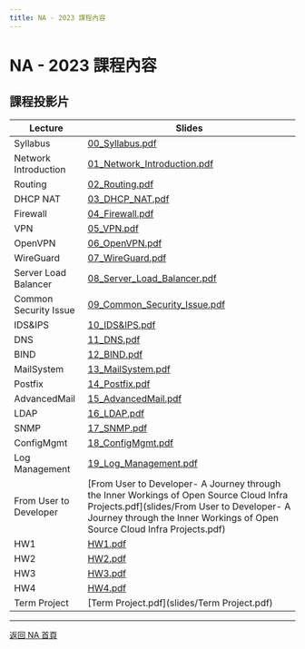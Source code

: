 ```yaml
---
title: NA - 2023 課程內容
---
```


# NA - 2023 課程內容

## 課程投影片

| Lecture | Slides |
| ------- | ------ |
| Syllabus | [00_Syllabus.pdf](slides/00_Syllabus.pdf) |
| Network Introduction | [01_Network_Introduction.pdf](slides/01_Network_Introduction.pdf) |
| Routing | [02_Routing.pdf](slides/02_Routing.pdf) |
| DHCP NAT | [03_DHCP_NAT.pdf](slides/03_DHCP_NAT.pdf) |
| Firewall | [04_Firewall.pdf](slides/04_Firewall.pdf) |
| VPN | [05_VPN.pdf](slides/05_VPN.pdf) |
| OpenVPN | [06_OpenVPN.pdf](slides/06_OpenVPN.pdf) |
| WireGuard | [07_WireGuard.pdf](slides/07_WireGuard.pdf) |
| Server Load Balancer | [08_Server_Load_Balancer.pdf](slides/08_Server_Load_Balancer.pdf) |
| Common Security Issue | [09_Common_Security_Issue.pdf](slides/09_Common_Security_Issue.pdf) |
| IDS&IPS | [10_IDS&IPS.pdf](slides/10_IDS&IPS.pdf) |
| DNS | [11_DNS.pdf](slides/11_DNS.pdf) |
| BIND | [12_BIND.pdf](slides/12_BIND.pdf) |
| MailSystem | [13_MailSystem.pdf](slides/13_MailSystem.pdf) |
| Postfix | [14_Postfix.pdf](slides/14_Postfix.pdf) |
| AdvancedMail | [15_AdvancedMail.pdf](slides/15_AdvancedMail.pdf) |
| LDAP | [16_LDAP.pdf](slides/16_LDAP.pdf) |
| SNMP | [17_SNMP.pdf](slides/17_SNMP.pdf) |
| ConfigMgmt | [18_ConfigMgmt.pdf](slides/18_ConfigMgmt.pdf) |
| Log Management | [19_Log_Management.pdf](slides/19_Log_Management.pdf) |
| From User to Developer | [From User to Developer- A Journey through the Inner Workings of Open Source Cloud Infra Projects.pdf](slides/From User to Developer- A Journey through the Inner Workings of Open Source Cloud Infra Projects.pdf) |
| HW1 | [HW1.pdf](slides/HW1.pdf) |
| HW2 | [HW2.pdf](slides/HW2.pdf) |
| HW3 | [HW3.pdf](slides/HW3.pdf) |
| HW4 | [HW4.pdf](slides/HW4.pdf) |
| Term Project | [Term Project.pdf](slides/Term Project.pdf) |

---

[返回 NA 首頁](/na/)
